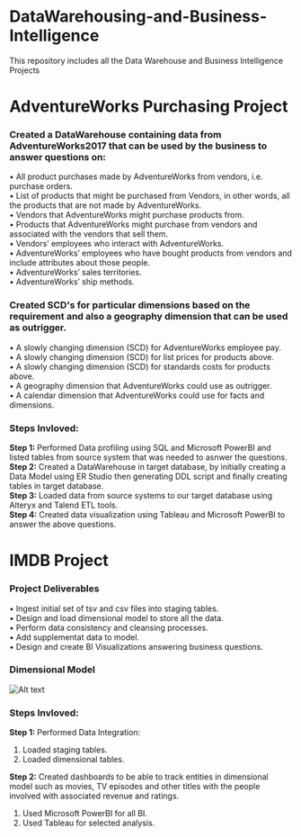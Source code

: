 # DataWarehousing-and-Business-Intelligence
This repository includes all the Data Warehouse and Business Intelligence Projects

# AdventureWorks Purchasing Project

### Created a DataWarehouse containing data from AdventureWorks2017 that can be used by the business to answer questions on:

• All product purchases made by AdventureWorks from vendors, i.e. purchase orders.\
• List of products that might be purchased from Vendors, in other words, all the products that are not made by AdventureWorks.\
• Vendors that AdventureWorks might purchase products from.\
• Products that AdventureWorks might purchase from vendors and associated with the vendors that sell them.\
• Vendors’ employees who interact with AdventureWorks.\
• AdventureWorks’ employees who have bought products from vendors and include attributes about those people.\
• AdventureWorks’ sales territories.\
• AdventureWorks’ ship methods.

### Created SCD's for particular dimensions based on the requirement and also a geography dimension that can be used as outrigger.

• A slowly changing dimension (SCD) for AdventureWorks employee pay.\
• A slowly changing dimension (SCD) for list prices for products above.\
• A slowly changing dimension (SCD) for standards costs for products above.\
• A geography dimension that AdventureWorks could use as outrigger.\
• A calendar dimension that AdventureWorks could use for facts and dimensions.


### Steps Invloved:

**Step 1:** Performed Data profiling using SQL and Microsoft PowerBI and listed tables from source system that was needed to asnwer the questions.\
**Step 2:** Created a DataWarehouse in target database, by initially creating a Data Model using ER Studio then generating DDL script and finally creating tables in target database.\
**Step 3:** Loaded data from source systems to our target database using Alteryx and Talend ETL tools.\
**Step 4:** Created data visualization using Tableau and Microsoft PowerBI to answer the above questions.

# IMDB Project

### Project Deliverables

• Ingest initial set of tsv and csv files into staging tables.\
• Design and load dimensional model to store all the data.\
• Perform data consistency and cleansing processes.\
• Add supplementat data to model.\
• Design and create BI Visualizations answering business questions.

### Dimensional Model

![Alt text](file:///C:/Users/verle/Local_Repository_GitHub/DataWarehousing-and-Business-Intelligence/IMDB%20Project/IMDB_Model_Image.JPG?raw=true "Optional Title")

### Steps Invloved:

**Step 1:** Performed Data Integration:
1) Loaded staging tables.
2) Loaded dimensional tables.

**Step 2:** Created dashboards to be able to track entities in dimensional model such as movies, TV episodes and other titles with the people involved with associated revenue and ratings.
1) Used Microsoft PowerBI for all BI.
2) Used Tableau for selected analysis.



